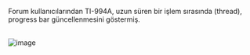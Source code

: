 Forum kullanıcılarından TI-994A, uzun süren bir işlem sırasında (thread), progress bar güncellenmesini göstermiş.<br><br>

![image](https://github.com/user-attachments/assets/e5ef4f61-201f-4559-97e3-6980244d4730)


